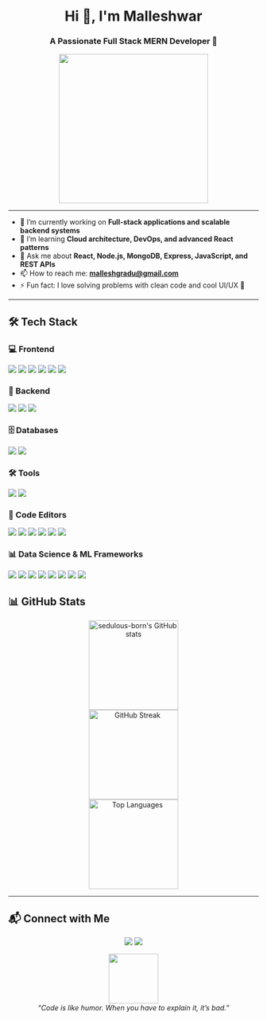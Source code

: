 <!-- Profile Header -->
<h1 align="center">Hi 👋, I'm Malleshwar</h1>
<h3 align="center">A Passionate Full Stack MERN Developer 🚀</h3>

<p align="center">
  <img src="https://media1.giphy.com/media/v1.Y2lkPTc5MGI3NjExOHY0M2lvMHZtNDNlcWNtd2ZtMm10aWV4b3loejYwdm1teWJkZzBvZyZlcD12MV9pbnRlcm5hbF9naWZfYnlfaWQmY3Q9Zw/78XCFBGOlS6keY1Bil/giphy.gif" width="300"/>
</p>

---

<!-- Quick Summary -->
- 🔭 I’m currently working on **Full-stack applications and scalable backend systems**
- 🌱 I’m learning **Cloud architecture, DevOps, and advanced React patterns**
- 💬 Ask me about **React, Node.js, MongoDB, Express, JavaScript, and REST APIs**
- 📫 How to reach me: **malleshgradu@gmail.com**
- ⚡ Fun fact: I love solving problems with clean code and cool UI/UX 🎨

---

<!-- Tech Stack Section -->
<h2>🛠️ Tech Stack</h2>

<!-- Frontend -->
<h3>💻 Frontend</h3>
<p>
  <img src="https://img.shields.io/badge/HTML5-E34F26?style=for-the-badge&logo=html5&logoColor=white"/>
  <img src="https://img.shields.io/badge/CSS3-1572B6?style=for-the-badge&logo=css3&logoColor=white"/>
  <img src="https://img.shields.io/badge/Bootstrap-7952B3?style=for-the-badge&logo=bootstrap&logoColor=white"/>
  <img src="https://img.shields.io/badge/JavaScript-F7DF1E?style=for-the-badge&logo=javascript&logoColor=black"/>
  <img src="https://img.shields.io/badge/Flexbox-292929?style=for-the-badge&logo=css3&logoColor=white"/>
  <img src="https://img.shields.io/badge/React-20232A?style=for-the-badge&logo=react&logoColor=61DAFB"/>
</p>

<!-- Backend -->
<h3>🔧 Backend</h3>
<p>
  <img src="https://img.shields.io/badge/Python-3776AB?style=for-the-badge&logo=python&logoColor=white"/>
  <img src="https://img.shields.io/badge/Node.js-339933?style=for-the-badge&logo=nodedotjs&logoColor=white"/>
  <img src="https://img.shields.io/badge/Express.js-000000?style=for-the-badge&logo=express&logoColor=white"/>
</p>

<!-- Databases -->
<h3>🗄️ Databases</h3>
<p>
  <img src="https://img.shields.io/badge/MySQL-00758F?style=for-the-badge&logo=mysql&logoColor=white"/>
  <img src="https://img.shields.io/badge/SQLite-003B57?style=for-the-badge&logo=sqlite&logoColor=white"/>
</p>

<!-- Tools -->
<h3>🛠️ Tools</h3>
<p>
  <img src="https://img.shields.io/badge/Git-F05032?style=for-the-badge&logo=git&logoColor=white"/>
  <img src="https://img.shields.io/badge/Linux-FCC624?style=for-the-badge&logo=linux&logoColor=black"/>
</p>

<!-- Code Editors -->
<h3>🧠 Code Editors</h3>
<p>
  <img src="https://img.shields.io/badge/VS Code-007ACC?style=for-the-badge&logo=visual-studio-code&logoColor=white"/>
  <img src="https://img.shields.io/badge/PyCharm-143?style=for-the-badge&logo=pycharm&logoColor=white"/>
  <img src="https://img.shields.io/badge/IntelliJ IDEA-000000?style=for-the-badge&logo=intellijidea&logoColor=white"/>
  <img src="https://img.shields.io/badge/Eclipse-2C2255?style=for-the-badge&logo=eclipse&logoColor=white"/>
  <img src="https://img.shields.io/badge/Colab-F9AB00?style=for-the-badge&logo=googlecolab&logoColor=black"/>
  <img src="https://img.shields.io/badge/Jupyter-F37626?style=for-the-badge&logo=jupyter&logoColor=white"/>
</p>

<!-- DS/ML Frameworks -->
<h3>📊 Data Science & ML Frameworks</h3>
<p>
  <img src="https://img.shields.io/badge/Numpy-013243?style=for-the-badge&logo=numpy&logoColor=white"/>
  <img src="https://img.shields.io/badge/Pandas-150458?style=for-the-badge&logo=pandas&logoColor=white"/>
  <img src="https://img.shields.io/badge/Matplotlib-11557C?style=for-the-badge&logo=matplotlib&logoColor=white"/>
  <img src="https://img.shields.io/badge/Seaborn-22314E?style=for-the-badge&logo=python&logoColor=white"/>
  <img src="https://img.shields.io/badge/TensorFlow-FF6F00?style=for-the-badge&logo=tensorflow&logoColor=white"/>
  <img src="https://img.shields.io/badge/PyTorch-EE4C2C?style=for-the-badge&logo=pytorch&logoColor=white"/>
  <img src="https://img.shields.io/badge/scikit--learn-F7931E?style=for-the-badge&logo=scikit-learn&logoColor=white"/>
  <img src="https://img.shields.io/badge/LangChain-000000?style=for-the-badge&logo=langchain&logoColor=white"/>
</p>

<!-- GitHub Stats -->
<h2>📊 GitHub Stats</h2>
<p align="center">
  <img src="https://github-readme-stats.vercel.app/api?username=sedulous-born&show_icons=true&theme=radical&hide_border=true&include_all_commits=true&count_private=true" alt="sedulous-born's GitHub stats" height="180"/>
  <br/>
  <img src="https://github-readme-streak-stats.herokuapp.com?user=sedulous-born&theme=radical&hide_border=true" alt="GitHub Streak" height="180"/>
  <br/>
  <img src="https://github-readme-stats.vercel.app/api/top-langs/?username=sedulous-born&layout=compact&theme=radical&hide_border=true" alt="Top Languages" height="180"/>
</p>

---

<!-- Contact Me Section -->
<h2>📬 Connect with Me</h2>
<p align="center">
  <a href="https://www.linkedin.com/in/malleshwarreddy-lingala/" target="_blank"><img src="https://img.shields.io/badge/LinkedIn-0077B5?style=for-the-badge&logo=linkedin&logoColor=white"/></a>
  <a href="mailto:malleshgradu@gmail.com"><img src="https://img.shields.io/badge/Gmail-D14836?style=for-the-badge&logo=gmail&logoColor=white"/></a>
</p>

<!-- Footer -->
<p align="center">
  <img src="https://github.com/your_username/your_username/blob/main/code.gif" width="100" />
  <br/>
  <i>“Code is like humor. When you have to explain it, it’s bad.”</i>
</p>
